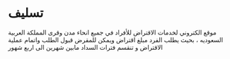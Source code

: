 
# تسليف  

  موقع الكتروني لخدمات الاقتراض للأفراد في جميع انحاء مدن وقرى المملكة العربية السعوديه ، بحيث يطلب الفرد مبلغ اقتراض ويمكن للمقرض قبول الطلب واتمام عملية الاقتراض و تنقسم فترات السداد مابين شهرين الى اربع شهور 



  
